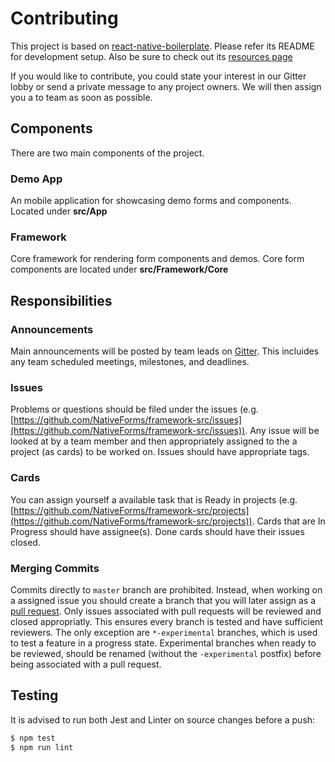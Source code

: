 # Contributing

This project is based on [react-native-boilerplate](https://github.com/psychobolt/react-native-boilerplate). Please refer its README for development setup. Also be sure to check out its [resources page](https://github.com/psychobolt/react-native-boilerplate/wiki/Resources)

If you would like to contribute, you could state your interest in our Gitter lobby or send a private message to any project owners. We will then assign you a to team as soon as possible.

## Components

There are two main components of the project.

### Demo App

An mobile application for showcasing demo forms and components. Located under **src/App**

### Framework

Core framework for rendering form components and demos. Core form components are located under **src/Framework/Core**

## Responsibilities

### Announcements

Main announcements will be posted by team leads on [Gitter](https://gitter.im/NativeForms). This incluides any team scheduled meetings, milestones, and deadlines.

### Issues

Problems or questions should be filed under the issues (e.g. [https://github.com/NativeForms/framework-src/issues](https://github.com/NativeForms/framework-src/issues)). Any issue will be looked at by a team member and then appropriately assigned to the a project (as cards) to be worked on. Issues should have appropriate tags.

### Cards

You can assign yourself a available task that is Ready in projects (e.g. [https://github.com/NativeForms/framework-src/projects](https://github.com/NativeForms/framework-src/projects)). Cards that are In Progress should have assignee(s). Done cards should have their issues closed.

### Merging Commits

Commits directly to `master` branch are prohibited. Instead, when working on a assigned issue you should create a branch that you will later assign as a [pull request](https://github.com/NativeForms/framework-src/pulls). Only issues associated with pull requests will be reviewed and closed appropriatly. This ensures every branch is tested and have sufficient reviewers. The only exception are `*-experimental` branches, which is used to test a feature in a progress state. Experimental branches when ready to be reviewed, should be renamed (without the `-experimental` postfix) before being associated with a pull request.

## Testing

It is advised to run both Jest and Linter on source changes before a push:

```bash
$ npm test
$ npm run lint
```